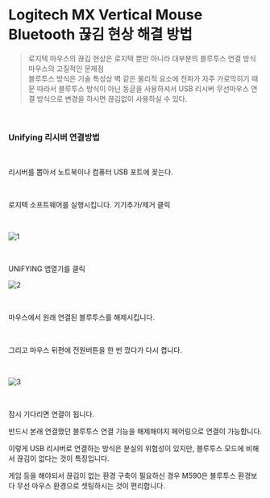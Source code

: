 # Logitech MX Vertical Mouse Bluetooth 끊김 현상 해결 방법   
>로지텍 마우스의 끊김 현상은 로지텍 뿐만 아니라 대부분의 블루투스 연결 방식 마우스의 고질적인 문제점   
>블루투스 방식은 기술 특성상 벽 같은 물리적 요소에 전파가 자주 가로막히기 때문
>따라서 블루투스 방식이 아닌 동글을 사용하셔서 USB 리시버 무선마우스 연결 방식으로 변경을 하시면 끊김없이 사용하실 수 있다.  

<br>

### Unifying 리시버 연결방법

<br>

리시버를 뽑아서 노트북이나 컴퓨터 USB 포트에 꽂는다.

<br>

로지텍 소프트웨어를 실행시킵니다. 기기추가/제거 클릭 

<br>

![1](https://user-images.githubusercontent.com/84886987/150668129-c8843528-97ca-413f-82c6-059179dcbec2.png)

<br>

UNIFYING 앱열기를 클릭
<br>

![2](https://user-images.githubusercontent.com/84886987/150668145-4864dd1a-45c7-4ac4-9473-8a9ef2c75454.png)

<br>

마우스에서 원래 연결된 블루투스를 해제시킵니다.

<br>

그리고 마우스 뒤편에 전원버튼을 한 번 껐다가 다시 켭니다.

<br>

![3](https://user-images.githubusercontent.com/84886987/150668155-0deb1618-6006-4b1f-bdcd-291ff6e44db1.png)

<br>

잠시 기다리면 연결이 됩니다.

반드시 본래 연결했던 블루투스 연결 기능을 해제해야지 페어링으로 연결이 가능합니다.

이렇게 USB 리시버로 연결하는 방식은 분실의 위험성이 있지만, 블루투스 모드에 비해서 끊김이 없다는 것이 특징입니다.

게임 등을 해야되서 끊김이 없는 환경 구축이 필요하신 경우 M590은 블루투스 환경보다 무선 마우스 환경으로 셋팅하시는 것이 편리합니다.
